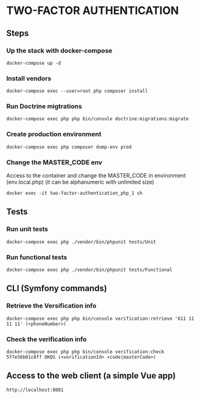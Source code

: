 # TWO-FACTOR AUTHENTICATION

## Steps

### Up the stack with docker-compose
```
docker-compose up -d
```

### Install vendors
```
docker-compose exec --user=root php composer install
```

### Run Doctrine migtrations

```
docker-compose exec php php bin/console doctrine:migrations:migrate
```

### Create production environment

```
docker-compose exec php composer dump-env prod
```

### Change the MASTER_CODE env

Access to the container and change the MASTER_CODE in environment (env.local.php) (it can be alphanumeric with unlimited size)

```
docker exec -it two-factor-authentication_php_1 sh
```

## Tests

### Run unit tests

```
docker-compose exec php ./vendor/bin/phpunit tests/Unit
```

### Run functional tests

```
docker-compose exec php ./vendor/bin/phpunit tests/Functional
```
## CLI (Symfony commands)

###  Retrieve the Versification info

```
docker-compose exec php php bin/console verification:retrieve '611 11 11 11' (<phoneNumber>)
```

### Check the verification info

```
docker-compose exec php php bin/console verification:check 5f7e56b01c8ff OKQS (<verificationId> <code|masterCode>)
```

## Access to the web client (a simple Vue app)

```
http://localhost:8081
```